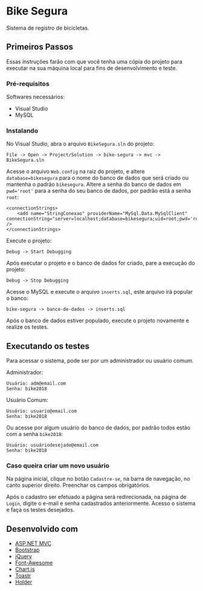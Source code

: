 # Bike Segura
Sistema de registro de bicicletas.

## Primeiros Passos
Essas instruções farão com que você tenha uma cópia do projeto para executar na sua máquina local para fins de desenvolvimento e teste.

### Pré-requisitos
Softwares necessários:
* Visual Studio
* MySQL

### Instalando
No Visual Studio, abra o arquivo `BikeSegura.sln` do projeto:
```
File -> Open -> Project/Solution -> bike-segura -> mvc -> BikeSegura.sln
```
Acesse o arquivo `Web.config` na raiz do projeto, e altere `database=bikesegura` para o nome do banco de dados que será criado ou mantenha o padrão `bikesegura`. Altere a senha do banco de dados em `pwd='root'` para a senha do seu banco de dados, por padrão está a senha `root`:
```
<connectionStrings>
	<add name="StringConexao" providerName="MySql.Data.MySqlClient" connectionString="server=localhost;database=bikesegura;uid=root;pwd='root'" />
</connectionStrings>
```
Execute o projeto:
```
Debug -> Start Debugging
```
Após executar o projeto e o banco de dados for criado, pare a execução do projeto:
```
Debug -> Stop Debugging
```
Acesse o MySQL e execute o arquivo `inserts.sql`, este arquivo irá popular o banco:
```
bike-segura -> banco-de-dados -> inserts.sql
```
Após o banco de dados estiver populado, execute o projeto novamente e realize os testes.

## Executando os testes
Para acessar o sistema, pode ser por um administrador ou usuário comum.

Administrador:
```
Usuário: adm@email.com
Senha: bike2018
```
Usuário Comum:
```
Usuário: usuario@email.com
Senha: bike2018
```
Ou acesse por algum usuário do banco de dados, por padrão todos estão com a senha `bike2018`:
```
Usuário: usuáriodesejado@email.com
Senha: bike2018
```

### Caso queira criar um novo usuário
Na página inicial, clique no botão `Cadastre-se`, na barra de navegação, no canto superior direito. Preenchar os campos obrigatórios.

Após o cadastro ser efetuado a página será redirecionada, na página de `Login`, digite o e-mail e senha cadastrados anteriormente. Acesso o sistema e faça os testes desejados.

## Desenvolvido com
* [ASP.NET MVC](https://github.com/aspnet/Mvc)
* [Bootstrap](https://github.com/twbs/bootstrap)
* [jQuery](https://github.com/jquery/jquery)
* [Font-Awesome](https://github.com/FortAwesome/Font-Awesome)
* [Chart.js](https://github.com/chartjs/Chart.js)
* [Toastr](https://github.com/CodeSeven/toastr)
* [Holder](https://github.com/imsky/holder)
